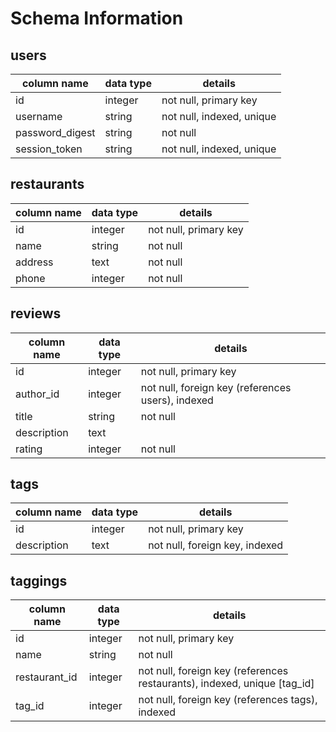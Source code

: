 # Schema Information

## users
column name     | data type | details
----------------|-----------|-----------------------
id              | integer   | not null, primary key
username        | string    | not null, indexed, unique
password_digest | string    | not null
session_token   | string    | not null, indexed, unique

## restaurants
column name | data type | details
------------|-----------|-----------------------
id          | integer   | not null, primary key
name        | string    | not null
address     | text      | not null
phone       | integer   | not null

## reviews
column name | data type | details
------------|-----------|-----------------------
id          | integer   | not null, primary key
author_id   | integer   | not null, foreign key (references users), indexed
title       | string    | not null
description | text      |
rating      | integer   | not null

## tags
column name | data type | details
------------|-----------|-----------------------
id          | integer   | not null, primary key
description | text      | not null, foreign key, indexed


## taggings
column name   | data type | details
--------------|-----------|-----------------------
id            | integer   | not null, primary key
name          | string    | not null
restaurant_id | integer   | not null, foreign key (references restaurants), indexed, unique [tag_id]
tag_id        | integer   | not null, foreign key (references tags), indexed
